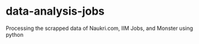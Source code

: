 # data-analysis-jobs
 Processing the scrapped data of Naukri.com, IIM Jobs, and Monster using python
